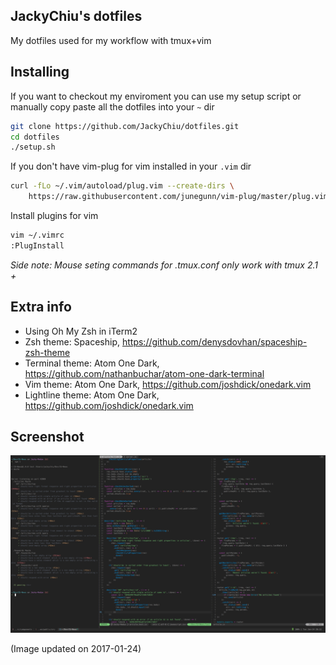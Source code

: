 ## JackyChiu's dotfiles
My dotfiles used for my workflow with tmux+vim <br/>

## Installing
If you want to checkout my enviroment you can use my setup script or manually copy paste all the dotfiles into your `~` dir
```bash 
git clone https://github.com/JackyChiu/dotfiles.git
cd dotfiles
./setup.sh
```

If you don't have vim-plug for vim installed in your `.vim` dir
```bash
curl -fLo ~/.vim/autoload/plug.vim --create-dirs \
    https://raw.githubusercontent.com/junegunn/vim-plug/master/plug.vim
```

Install plugins for vim
```bash
vim ~/.vimrc
:PlugInstall
```

*Side note: Mouse seting commands for .tmux.conf only work with tmux 2.1 +*

## Extra info
- Using Oh My Zsh in iTerm2
- Zsh theme: Spaceship, https://github.com/denysdovhan/spaceship-zsh-theme
- Terminal theme: Atom One Dark, https://github.com/nathanbuchar/atom-one-dark-terminal
- Vim theme: Atom One Dark, https://github.com/joshdick/onedark.vim
- Lightline theme: Atom One Dark, https://github.com/joshdick/onedark.vim

## Screenshot
![setup](images/setup.png)

(Image updated on 2017-01-24) 
